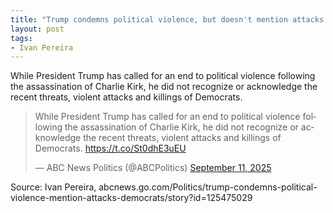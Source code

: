 ```yaml
---
title: "Trump condemns political violence, but doesn't mention attacks on Democrats"
layout: post
tags:
- Ivan Pereira
---
```


While President Trump has called for an end to political violence following the assassination of Charlie Kirk, he did not recognize or acknowledge the recent threats, violent attacks and killings of Democrats.

<blockquote class="twitter-tweet"><p lang="en" dir="ltr">While President Trump has called for an end to political violence following the assassination of Charlie Kirk, he did not recognize or acknowledge the recent threats, violent attacks and killings of Democrats. <a href="https://t.co/St0dhE3uEU">https://t.co/St0dhE3uEU</a></p>&mdash; ABC News Politics (@ABCPolitics) <a href="https://twitter.com/ABCPolitics/status/1966206070927335762?ref_src=twsrc%5Etfw">September 11, 2025</a></blockquote> <script async src="https://platform.twitter.com/widgets.js" charset="utf-8"></script>

Source: Ivan Pereira, abcnews.go.com/Politics/trump-condemns-political-violence-mention-attacks-democrats/story?id=125475029
